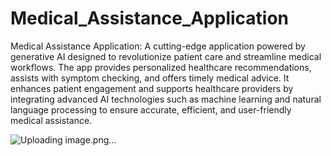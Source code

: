 # Medical_Assistance_Application

Medical Assistance Application: A cutting-edge application powered by generative AI designed to revolutionize patient care and streamline medical workflows. The app provides personalized healthcare recommendations, assists with symptom checking, and offers timely medical advice. It enhances patient engagement and supports healthcare providers by integrating advanced AI technologies such as machine learning and natural language processing to ensure accurate, efficient, and user-friendly medical assistance.


![Uploading image.png…]()

